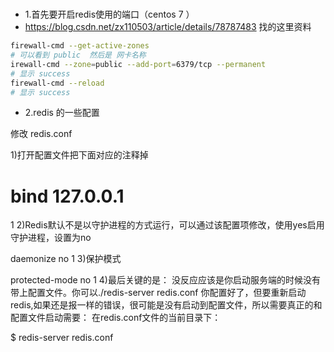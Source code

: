 #

- 1.首先要开启redis使用的端口（centos 7 ）
- https://blog.csdn.net/zx110503/article/details/78787483 找的这里资料
```bash
firewall-cmd --get-active-zones
# 可以看到 public  然后是 网卡名称
irewall-cmd --zone=public --add-port=6379/tcp --permanent
# 显示 success
firewall-cmd --reload
# 显示 success
```

- 2.redis 的一些配置

修改 redis.conf

1)打开配置文件把下面对应的注释掉

# bind 127.0.0.1 
1
2)Redis默认不是以守护进程的方式运行，可以通过该配置项修改，使用yes启用守护进程，设置为no

daemonize no
1
3)保护模式

protected-mode no 
1
4)最后关键的是： 
没反应应该是你启动服务端的时候没有带上配置文件。你可以./redis-server redis.conf 
你配置好了，但要重新启动redis,如果还是报一样的错误，很可能是没有启动到配置文件，所以需要真正的和配置文件启动需要： 
在redis.conf文件的当前目录下：

$ redis-server redis.conf
